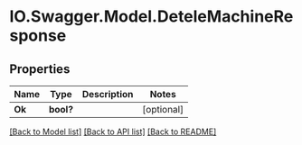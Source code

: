# IO.Swagger.Model.DeteleMachineResponse
## Properties

Name | Type | Description | Notes
------------ | ------------- | ------------- | -------------
**Ok** | **bool?** |  | [optional] 

[[Back to Model list]](../README.md#documentation-for-models) [[Back to API list]](../README.md#documentation-for-api-endpoints) [[Back to README]](../README.md)

